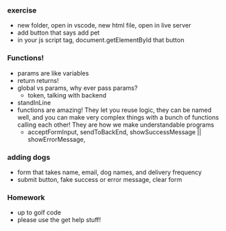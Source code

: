 ### exercise

- new folder, open in vscode, new html file, open in live server
- add button that says add pet
- in your js script tag, document.getElementById that button

### Functions!

- params are like variables
- return returns!
- global vs params, why ever pass params?
    - token, talking with backend
- standInLine
- functions are amazing! They let you reuse logic, they can be named well, and you can make very complex things with a bunch of functions calling each other! They are how we make understandable programs
    - acceptFormInput, sendToBackEnd, showSuccessMessage || showErrorMessage, 

### adding dogs
- form that takes name, email, dog names, and delivery frequency
- submit button, fake success or error message, clear form

### Homework

- up to golf code
- please use the get help stuff!